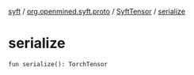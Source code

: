[syft](../../index.md) / [org.openmined.syft.proto](../index.md) / [SyftTensor](index.md) / [serialize](./serialize.md)

# serialize

`fun serialize(): TorchTensor`